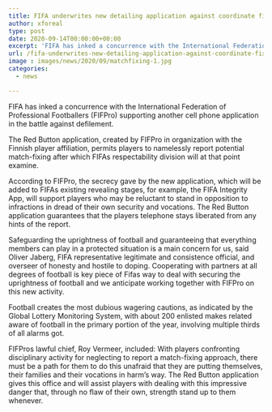 ```yaml
---
title: FIFA underwrites new detailing application against coordinate fixing
author: xforeal 
type: post
date: 2020-09-14T00:00:00+00:00
excerpt: 'FIFA has inked a concurrence with the International Federation of Professional Footballers (FIFPro) supporting another cell phone application in the battle against corruption '
url: /fifa-underwrites-new-detailing-application-against-coordinate-fixing/
image : images/news/2020/09/matchfixing-1.jpg
categories:
  - news

---
```

FIFA has inked a concurrence with the International Federation of Professional Footballers (FIFPro) supporting another cell phone application in the battle against defilement. 

The Red Button application, created by FIFPro in organization with the Finnish player affiliation, permits players to namelessly report potential match-fixing after which FIFAs respectability division will at that point examine. 

According to FIFPro, the secrecy gave by the new application, which will be added to FIFAs existing revealing stages, for example, the FIFA Integrity App, will support players who may be reluctant to stand in opposition to infractions in dread of their own security and vocations. The Red Button application guarantees that the players telephone stays liberated from any hints of the report. 

Safeguarding the uprightness of football and guaranteeing that everything members can play in a protected situation is a main concern for us, said Oliver Jaberg, FIFA representative legitimate and consistence official, and overseer of honesty and hostile to doping. Cooperating with partners at all degrees of football is key piece of Fifas way to deal with securing the uprightness of football and we anticipate working together with FIFPro on this new activity. 

Football creates the most dubious wagering cautions, as indicated by the Global Lottery Monitoring System, with about 200 enlisted makes related aware of football in the primary portion of the year, involving multiple thirds of all alarms got. 

FIFPros lawful chief, Roy Vermeer, included: With players confronting disciplinary activity for neglecting to report a match-fixing approach, there must be a path for them to do this unafraid that they are putting themselves, their families and their vocations in harm&#8217;s way. The Red Button application gives this office and will assist players with dealing with this impressive danger that, through no flaw of their own, strength stand up to them whenever.